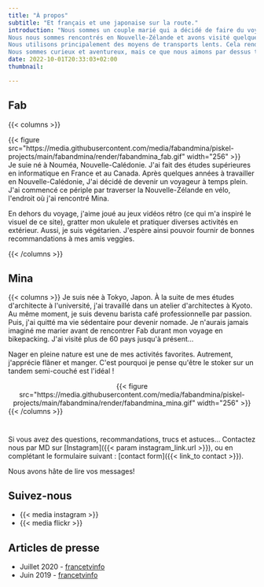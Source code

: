 ```yaml
---
title: "À propos"
subtitle: "Et français et une japonaise sur la route."
introduction: "Nous sommes un couple marié qui a décidé de faire du voyage un mode de vie. 
Nous nous sommes rencontrés en Nouvelle-Zélande et avons visité quelques pays depuis. 
Nous utilisons principalement des moyens de transports lents. Cela rend nos excursions plus fun et intéressantes.
Nous sommes curieux et aventureux, mais ce que nous aimons par dessus tout est faire de nouvelles expériences culinaires !"
date: 2022-10-01T20:33:03+02:00
thumbnail:

---
```

## Fab
{{< columns >}}
<div style="text-align:left">
{{< figure src="https://media.githubusercontent.com/media/fabandmina/piskel-projects/main/fabandmina/render/fabandmina_fab.gif" width="256" >}}
</div>
Je suie né à Nouméa, Nouvelle-Calédonie. J'ai fait des études supérieures en informatique en France et au Canada. Après quelques années à travailler en Nouvelle-Calédonie, J'ai décidé de devenir un voyageur à temps plein. J'ai commencé ce périple par traverser la Nouvelle-Zélande en vélo, l'endroit où j'ai rencontré Mina.

En dehors du voyage, j'aime joué au jeux vidéos rétro (ce qui m'a inspiré le visuel de ce site), gratter mon ukulele et pratiquer diverses activités en extérieur. Aussi, je suis végétarien. J'espère ainsi pouvoir fournir de bonnes recommandations à mes amis veggies. 

{{< /columns >}}


## Mina
{{< columns >}}
Je suis née à Tokyo, Japon. À la suite de mes études d'architecte à l'université, j'ai travaillé dans un atelier d'architectes à Kyoto. Au même moment, je suis devenu barista café professionnelle par passion. Puis, j'ai quitté ma vie sédentaire pour devenir nomade. Je n'aurais jamais imaginé me marier avant de rencontrer Fab durant mon voyage en bikepacking. J'ai visité plus de 60 pays jusqu'à présent...

Nager en pleine nature est une de mes activités favorites. Autrement, j'apprécie flâner et manger. C'est pourquoi je pense qu'être le stoker sur un tandem semi-couché est l'idéal !

<div style="text-align:center">
{{< figure src="https://media.githubusercontent.com/media/fabandmina/piskel-projects/main/fabandmina/render/fabandmina_mina.gif" width="256" >}}
</div>
{{< /columns >}}

#
Si vous avez des questions, recommandations, trucs et astuces... Contactez nous par MD sur [Instagram]({{< param instagram_link.url >}}), ou en complétant le formulaire suivant : [contact form]({{< link_to contact >}}).

Nous avons hâte de lire vos messages!

## Suivez-nous 
- {{< media instagram >}}
- {{< media flickr >}}

## Articles de presse
- Juillet 2020 - [francetvinfo](https://la1ere.francetvinfo.fr/nouvellecaledonie/caledoniens-ailleurs-fabien-nomade-suspens-850376.html)
- Juin 2019 - [francetvinfo](https://la1ere.francetvinfo.fr/nouvellecaledonie/caledoniens-ailleurs-fabien-selle-nouvelles-aventures-721516.html)
